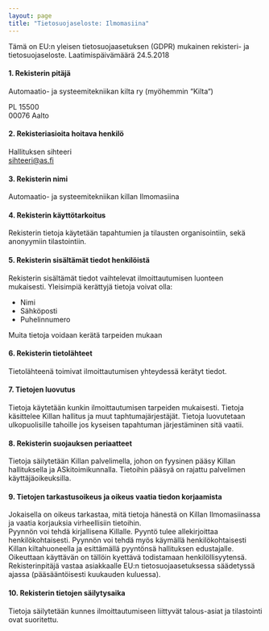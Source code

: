 ```yaml
---
layout: page
title: "Tietosuojaseloste: Ilmomasiina"
---
```

Tämä  on  EU:n  yleisen  tietosuojaasetuksen  (GDPR)  mukainen  rekisteri-  ja  tietosuojaseloste. Laatimispäivämäärä  24.5.2018

#### 1. Rekisterin pitäjä

Automaatio- ja systeemitekniikan kilta ry (myöhemmin “Kilta“)

PL 15500<br>
00076 Aalto

#### 2. Rekisteriasioita hoitava henkilö

Hallituksen sihteeri<br>
sihteeri@as.fi

#### 3. Rekisterin nimi

Automaatio- ja systeemitekniikan killan Ilmomasiina

#### 4. Rekisterin käyttötarkoitus

Rekisterin tietoja käytetään tapahtumien ja tilausten organisointiin, sekä anonyymiin tilastointiin.

#### 5. Rekisterin sisältämät tiedot henkilöistä

Rekisterin sisältämät tiedot vaihtelevat ilmoittautumisen luonteen mukaisesti. Yleisimpiä kerättyjä tietoja voivat olla:
- Nimi
- Sähköposti
- Puhelinnumero

Muita tietoja voidaan kerätä tarpeiden mukaan

#### 6. Rekisterin tietolähteet

Tietolähteenä toimivat ilmoittautumisen yhteydessä kerätyt tiedot.

#### 7. Tietojen luovutus

Tietoja käytetään kunkin ilmoittautumisen tarpeiden mukaisesti. Tietoja käsittelee Killan hallitus ja muut taphtumajärjestäjät. Tietoja luovutetaan ulkopuolisille tahoille jos kyseisen tapahtuman järjestäminen sitä vaatii.

#### 8. Rekisterin suojauksen periaatteet

Tietoja säilytetään Killan palvelimella, johon on fyysinen pääsy Killan hallituksella ja ASkitoimikunnalla. Tietoihin pääsyä on rajattu palvelimen käyttäjäoikeuksilla.

#### 9. Tietojen tarkastusoikeus ja oikeus vaatia tiedon korjaamista

Jokaisella on oikeus tarkastaa, mitä tietoja hänestä on Killan Ilmomasiinassa ja vaatia korjauksia virheellisiin tietoihin. <br>
Pyynnön voi tehdä kirjallisena Killalle. Pyyntö tulee allekirjoittaa henkilökohtaisesti. Pyynnön voi tehdä myös käymällä henkilökohtaisesti Killan kiltahuoneella ja esittämällä pyyntönsä hallituksen edustajalle. Oikeuttaan käyttävän on tällöin kyettävä todistamaan henkilöllisyytensä. Rekisterinpitäjä  vastaa  asiakkaalle  EU:n tietosuojaasetuksessa  säädetyssä  ajassa  (pääsääntöisesti  kuukauden  kuluessa). 

#### 10. Rekisterin tietojen säilytysaika

Tietoja säilytetään kunnes ilmoittautumiseen liittyvät talous-asiat ja tilastointi ovat suoritettu.
